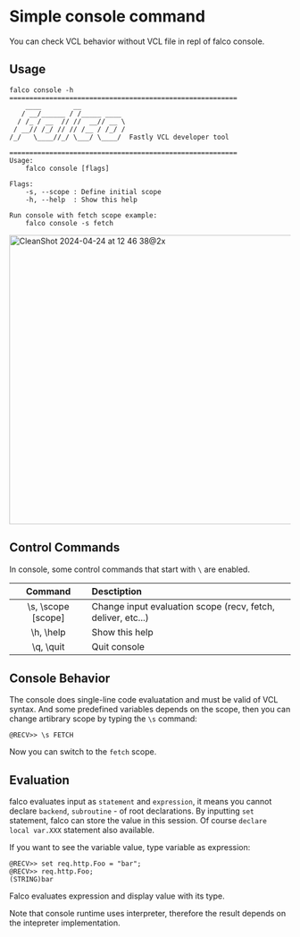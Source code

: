 # Simple console command

You can check VCL behavior without VCL file in repl of falco console.

## Usage

```
falco console -h
=========================================================
    ____        __
   / __/______ / /_____ ____
  / /_ / __  // //  __// __ \
 / __// /_/ // // /__ / /_/ /
/_/   \____//_/ \___/ \____/  Fastly VCL developer tool

=========================================================
Usage:
    falco console [flags]

Flags:
    -s, --scope : Define initial scope
    -h, --help  : Show this help

Run console with fetch scope example:
    falco console -s fetch
```

<img width="517" alt="CleanShot 2024-04-24 at 12 46 38@2x" src="https://github.com/ysugimoto/falco/assets/1000401/5045ff71-d2dc-4de3-a875-4a20102ed9bb">


## Control Commands

In console, some control commands that start with `\` are enabled.

| Command            | Desctiption                                                  |
|:------------------:|:-------------------------------------------------------------|
| \s, \scope [scope] | Change input evaluation scope (recv, fetch, deliver, etc...) |
| \h, \help          | Show this help                                               |
| \q, \quit          | Quit console                                                 |

## Console Behavior

The console does single-line code evaluatation and must be valid of VCL syntax.
And some predefined variables depends on the scope, then you can change artibrary scope by typing the `\s` command:

```shell
@RECV>> \s FETCH
```

Now you can switch to the `fetch` scope.

## Evaluation

falco evaluates input as `statement` and `expression`, it means you cannot declare `backend`, `subroutine` - of root declarations. 
By inputting `set` statement, falco can store the value in this session. Of course `declare local var.XXX` statement also available.

If you want to see the variable value, type variable as expression:

```shell
@RECV>> set req.http.Foo = "bar";
@RECV>> req.http.Foo;
(STRING)bar
```

Falco evaluates expression and display value with its type.

Note that console runtime uses interpreter, therefore the result depends on the intepreter implementation.

